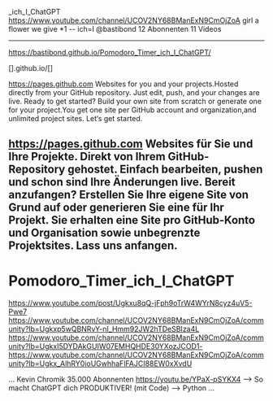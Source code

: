 _ich_I_ChatGPT
https://www.youtube.com/channel/UCOV2NY68BManExN9CmOjZoA
 girl a flower we give *1 -- ich=I
@bastibond 12 Abonnenten 11 Videos


---
https://bastibond.github.io/Pomodoro_Timer_ich_I_ChatGPT/

[].github.io/[]

https://pages.github.com Websites for you and your projects.Hosted directly from your GitHub repository. Just edit, push, and your changes are live.  Ready to get started? Build your own site from scratch or generate one for your project.You get one site per GitHub account and organization,and unlimited project sites. Let‘s get started. 

https://pages.github.com Websites für Sie und Ihre Projekte. Direkt von Ihrem GitHub-Repository gehostet. Einfach bearbeiten, pushen und schon sind Ihre Änderungen live. Bereit anzufangen? Erstellen Sie Ihre eigene Site von Grund auf oder generieren Sie eine für Ihr Projekt. Sie erhalten eine Site pro GitHub-Konto und Organisation sowie unbegrenzte Projektsites. Lass uns anfangen.
---

# Pomodoro_Timer_ich_I_ChatGPT
https://www.youtube.com/post/Ugkxu8qQ-jFph9oTrW4WYrN8cyz4uV5-Pwe7
https://www.youtube.com/channel/UCOV2NY68BManExN9CmOjZoA/community?lb=Ugkxp5wQBNRvY-nl_Hmm92JW2hTDeSBIza4L
https://www.youtube.com/channel/UCOV2NY68BManExN9CmOjZoA/community?lb=UgkxI5DYDAkGUIW07EMHQHDE30YXozJCOD1-
https://www.youtube.com/channel/UCOV2NY68BManExN9CmOjZoA/community?lb=Ugkx_AlhRY0ioUGwhhaFlFAJCI88EW0xXvdU







 ...
Kevin Chromik
35.000 Abonnenten
https://youtu.be/YPaX-pSYKX4 -->  So macht ChatGPT dich PRODUKTIVER! (mit Code) --> Python 
...
